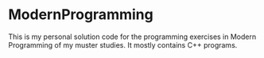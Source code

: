 # ModernProgramming
This is my personal solution code for the programming exercises in Modern Programming of my muster studies. It mostly contains C++ programs.
